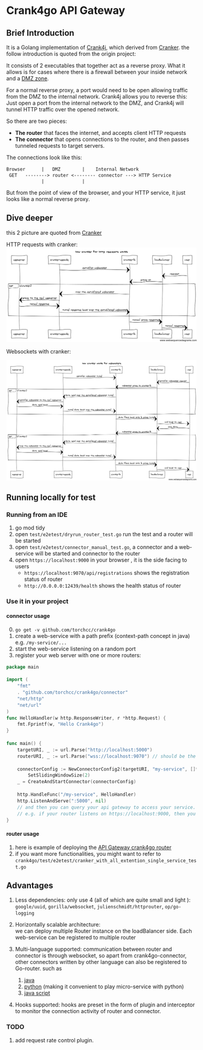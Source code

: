 
Crank4go API Gateway
=======

Brief Introduction 
-----
It is a Golang implementation of [Crank4j](https://github.com/danielflower/crank4j), which derived from [Cranker](https://github.com/nicferrier/cranker).
 the follow introduction is quoted from the origin project:

It consists of 2 executables that together act as a reverse proxy. What it
allows is for cases where there is a firewall between your inside network and
a [DMZ zone](https://en.wikipedia.org/wiki/DMZ_(computing)).

For a normal reverse proxy, a port would need to be open allowing traffic from
the DMZ to the internal network. Crank4j allows you to reverse this: Just open
a port from the internal network to the DMZ, and Crank4j will tunnel HTTP traffic
over the opened network.

So there are two pieces:

* **The router** that faces the internet, and accepts client HTTP requests
* **The connector** that opens connections to the router, and then passes tunneled
requests to target servers.

The connections look like this:

    Browser      |   DMZ        |    Internal Network
     GET   --------> router <-------- connector ---> HTTP Service
                 |              |

But from the point of view of the browser, and your HTTP service, it just looks
like a normal reverse proxy.


Dive deeper 
---

this 2 picture are quoted from [Cranker](https://github.com/nicferrier/cranker)

HTTP requests with cranker:
![cranker for http](cranker-http-request.png)

Websockets with cranker:

![cranker for websockets](cranker-websockets.png)


Running locally for test
---------------

### Running from an IDE
1. go mod tidy
2. open `test/e2etest/dryrun_router_test.go` run the test and a router will be started
3. open `test/e2etest/connector_manual_test.go`, a connector and a web-service will be started and connector to the router
4. open `https://localhost:9000` in your browser , it is the side facing to users 
   - `https://localhost:9070/api/registrations` shows the registration status of router
   - `http://0.0.0.0:12439/health` shows the health status of router

### Use it in your project 

#### connector usage
0. `go get -v github.com/torchcc/crank4go`
1. create a web-service with a path prefix (context-path concept in java) e.g. `/my-service/...`
2. start the web-service listening on a random port
3. register your web server with one or more routers:
```go
package main

import (
	"fmt"
	. "github.com/torchcc/crank4go/connector"
	"net/http"
	"net/url"
)
func HelloHandler(w http.ResponseWriter, r *http.Request) {
	fmt.Fprintf(w, "Hello Crank4go")
}

func main() {
	targetURI, _ := url.Parse("http://localhost:5000")
	routerURI, _ := url.Parse("wss://localhost:9070") // should be the port which your Router Registration server listens on

	connectorConfig := NewConnectorConfig2(targetURI, "my-service", []*url.URL{routerURI}, "my-service-component-name", nil).
		SetSlidingWindowSize(2)
	_ = CreateAndStartConnector(connectorConfig)

	http.HandleFunc("/my-service", HelloHandler)
	http.ListenAndServe(":5000", nil)
	// and then you can query your api gateway to access your service. 
	// e.g. if your router listens on https://localhost:9000, then you can access  https://localhost:9000/my-service
}

```


#### router usage

1. here is example of deploying the [API Gateway crank4go router](https://github.com/torchcc/crank4go-router) 
2. if you want more functionalities, you might want to refer to `crank4go/test/e2etest/cranker_with_all_extention_single_service_test.go`


Advantages
----
1. Less dependencies: only use 4 (all of which are quite small and light ): 
`google/uuid`, `gorilla/websocket`, `julienschmidt/httprouter`, `op/go-logging`
2. Horizontally scalable architecture:  
    we can deploy multiple Router instance on the loadBalancer side. 
    Each web-service can be registered to multiple router

3. Multi-language supported:  communication between router and connector is through websocket, so apart from crank4go-connector,
other connectors written by other language can also be registered to Go-router. such as
   1. [java](https://github.com/danielflower/crank4j/tree/master/crank4j-connector)
   2. [python](https://github.com/torchcc/crank4py-connector) (making it convenient to play micro-service with python)
   3. [java script](https://github.com/danielflower/npm-cranker-connector) 
 
 
4. Hooks supported: hooks are preset in the form of plugin and interceptor to monitor the connection activity of router and connector.


### TODO 
1. add request rate control plugin. 